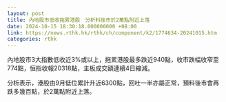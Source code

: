 ```yaml
---
layout: post
title: 內地股市低收拖累港股　分析料後市於2萬點附近上落
date: 2024-10-15 18:30:18.000000000 +08:00
link: https://news.rthk.hk/rthk/ch/component/k2/1774634-20241015.htm
categories: rthk
---
```


內地股市3大指數低收近3%或以上，拖累港股最多跌近940點，收市跌幅收窄至774點，恒指收報20318點，主板成交額連續4日縮減。

分析表示，港股由9月低位累計升近6300點，回吐一半亦屬正常，預料後市會再跌多幾百點，於2萬點附近上落。
